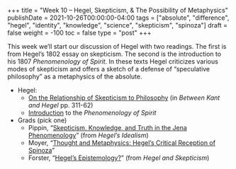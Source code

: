 +++
title = "Week 10 – Hegel, Skepticism, & The Possibility of Metaphysics"
publishDate = 2021-10-26T00:00:00-04:00
tags = ["absolute", "difference", "hegel", "identity", "knowledge", "science", "skepticism", "spinoza"]
draft = false
weight = -100
toc = false
type = "post"
+++

This week we&rsquo;ll start our discussion of Hegel with two readings. The first is from
Hegel&rsquo;s 1802 essay on skepticism. The second is the introduction to his 1807
_Phenomenology of Spirit_. In these texts Hegel criticizes various modes of skepticism
and offers a sketch of a defense of &ldquo;speculative philosophy&rdquo; as a metaphysics of the
absolute.

-   Hegel:
    -   [On the Relationship of Skepticism to Philosophy](/materials/readings/hegel-skepticism.pdf) (in _Between Kant and Hegel_ pp. 311-62)
    -   [Introduction](/materials/readings/hegel-pdg-intro.pdf) to the _Phenomenology of Spirit_
-   Grads (pick one)
    -   Pippin, &ldquo;[Skepticism, Knowledge, and Truth in the Jena Phenomenology](/materials/readings/pippin-hegel-skepticism.pdf)&rdquo; (from _Hegel&rsquo;s Idealism_)
    -   Moyer, &ldquo;[Thought and Metaphysics: Hegel’s Critical Reception of Spinoza](/materials/readings/moyer-hegel.pdf)&rdquo;
    -   Forster, &ldquo;[Hegel&rsquo;s Epistemology?](/materials/readings/forster-hegel-epistemology.pdf)&rdquo; (from _Hegel and Skepticism_)

